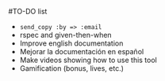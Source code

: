 
#TO-DO list

* `send_copy :by => :email`
* rspec and given-then-when
* Improve english documentation
* Mejorar la documentación en español
* Make videos showing how to use this tool
* Gamification (bonus, lives, etc.)

